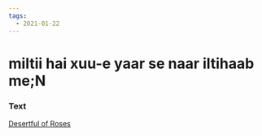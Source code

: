 ```yaml
---
tags:
  - 2021-01-22
---
```

# miltii hai xuu-e yaar se naar iltihaab me;N

### Text
[Desertful of Roses](http://www.columbia.edu/itc/mealac/pritchett/00ghalib/097/index_097.html)

